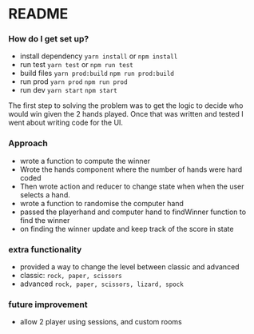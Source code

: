 # README #


### How do I get set up? ###
* install dependency ```yarn install``` or ```npm install```
* run test ```yarn test``` or ```npm run test```
* build files ```yarn prod:build``` ```npm run prod:build```
* run prod ```yarn prod``` ```npm run prod```
* run dev ```yarn start``` ```npm start```



The first step to solving the problem was to get the logic to decide who would win given the 2 hands played. Once that was written and tested I went about writing code for the UI.



### Approach
- wrote a function to compute the winner
- Wrote the hands component where the number of hands were hard coded
- Then wrote action and reducer to change state when when the user selects a hand.
- wrote a function to randomise the computer hand
- passed the playerhand and computer hand to findWinner function to find the winner
- on finding the winner update and keep track of the score in state

### extra functionality
- provided a way to change the level between classic and advanced
- classic: ```rock, paper, scissors```
- advanced ```rock, paper, scissors, lizard, spock```

### future improvement
- allow 2 player using sessions, and custom rooms
